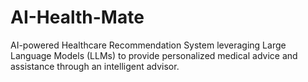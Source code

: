 # AI-Health-Mate
AI-powered Healthcare Recommendation System leveraging Large Language Models (LLMs) to provide personalized medical advice and assistance through an intelligent advisor.

